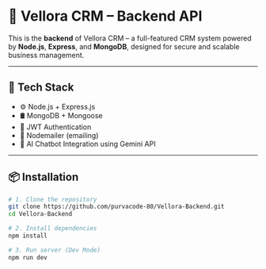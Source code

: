 # 🧠 Vellora CRM – Backend API

This is the **backend** of Vellora CRM – a full-featured CRM system powered by **Node.js**, **Express**, and **MongoDB**, designed for secure and scalable business management.

---

## 🚀 Tech Stack

- ⚙️ Node.js + Express.js
- 🛢 MongoDB + Mongoose
- 🔐 JWT Authentication
- 📧 Nodemailer (emailing)
- 🧠 AI Chatbot Integration using Gemini API

---

## 📦 Installation

```bash
# 1. Clone the repository
git clone https://github.com/purvacode-80/Vellora-Backend.git
cd Vellora-Backend

# 2. Install dependencies
npm install

# 3. Run server (Dev Mode)
npm run dev
